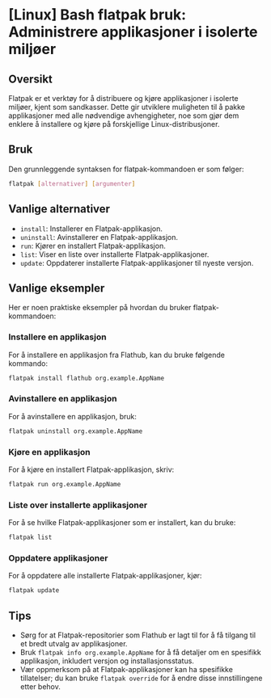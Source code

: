 # [Linux] Bash flatpak bruk: Administrere applikasjoner i isolerte miljøer

## Oversikt
Flatpak er et verktøy for å distribuere og kjøre applikasjoner i isolerte miljøer, kjent som sandkasser. Dette gir utviklere muligheten til å pakke applikasjoner med alle nødvendige avhengigheter, noe som gjør dem enklere å installere og kjøre på forskjellige Linux-distribusjoner.

## Bruk
Den grunnleggende syntaksen for flatpak-kommandoen er som følger:

```bash
flatpak [alternativer] [argumenter]
```

## Vanlige alternativer
- `install`: Installerer en Flatpak-applikasjon.
- `uninstall`: Avinstallerer en Flatpak-applikasjon.
- `run`: Kjører en installert Flatpak-applikasjon.
- `list`: Viser en liste over installerte Flatpak-applikasjoner.
- `update`: Oppdaterer installerte Flatpak-applikasjoner til nyeste versjon.

## Vanlige eksempler
Her er noen praktiske eksempler på hvordan du bruker flatpak-kommandoen:

### Installere en applikasjon
For å installere en applikasjon fra Flathub, kan du bruke følgende kommando:

```bash
flatpak install flathub org.example.AppName
```

### Avinstallere en applikasjon
For å avinstallere en applikasjon, bruk:

```bash
flatpak uninstall org.example.AppName
```

### Kjøre en applikasjon
For å kjøre en installert Flatpak-applikasjon, skriv:

```bash
flatpak run org.example.AppName
```

### Liste over installerte applikasjoner
For å se hvilke Flatpak-applikasjoner som er installert, kan du bruke:

```bash
flatpak list
```

### Oppdatere applikasjoner
For å oppdatere alle installerte Flatpak-applikasjoner, kjør:

```bash
flatpak update
```

## Tips
- Sørg for at Flatpak-repositorier som Flathub er lagt til for å få tilgang til et bredt utvalg av applikasjoner.
- Bruk `flatpak info org.example.AppName` for å få detaljer om en spesifikk applikasjon, inkludert versjon og installasjonsstatus.
- Vær oppmerksom på at Flatpak-applikasjoner kan ha spesifikke tillatelser; du kan bruke `flatpak override` for å endre disse innstillingene etter behov.